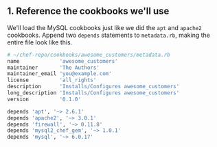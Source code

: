 ## 1. Reference the cookbooks we'll use

We'll load the MySQL cookbooks just like we did the `apt` and `apache2` cookbooks. Append two `depends` statements to <code class="file-path">metadata.rb</code>, making the entire file look like this.

```ruby
# ~/chef-repo/cookbooks/awesome_customers/metadata.rb
name             'awesome_customers'
maintainer       'The Authors'
maintainer_email 'you@example.com'
license          'all_rights'
description      'Installs/Configures awesome_customers'
long_description 'Installs/Configures awesome_customers'
version          '0.1.0'

depends 'apt', '~> 2.6.1'
depends 'apache2', '~> 3.0.1'
depends 'firewall', '~> 0.11.8'
depends 'mysql2_chef_gem', '~> 1.0.1'
depends 'mysql', '~> 6.0.17'
```
